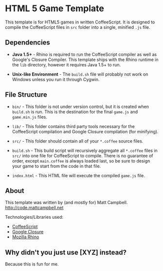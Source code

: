 HTML 5 Game Template
===
This template is for HTML5 games in written CoffeeScript. It is designed to compile the CoffeeScript files in `src` folder into a single, minified `.js` file.

Dependencies
--
* **Java 1.5+** - Rhino is required to run the CoffeeScript compiler as well as Google's Closure Compiler.
This template ships with the Rhino runtime in the `lib` directory, however it requires Java 1.5+ to run.

* **Unix-like Environment** - The `build.sh` file will probably not work on Windows unless you run it through Cygwin.

File Structure
---
* `bin/` - This folder is not under version control, but it is created when `build.sh` is run. This is the destination for the final `game.js` and `game.min.js` files.

* `lib/` - This folder contains third party tools necessary for the CoffeeScript compilation and Google Closure compilation (for minifying).

* `src/` - This folder should contain all of your `*.coffee` source files.

* `build.sh` - This build script will recursively aggregate all `*.coffee` files in `src/` into one file for CoffeeScript to compile. There is no guarantee of order, except `main.coffee` is always loaded last, so be sure to design your game to start from the code in that file.

* `index.html` - This HTML file will execute the compiled `game.js` file.

About
---
This template was written by (and mostly for) Matt Campbell. http://code.mattcampbell.net

Technologies/Libraries used:

* [CoffeeScript](jashkenas.github.com/coffee-script/)
* [Google Closure](http://code.google.com/closure/)
* [Mozilla Rhino](http://www.mozilla.org/rhino/)

Why didn't you just use [XYZ] instead?
--
Because this is fun for me.
